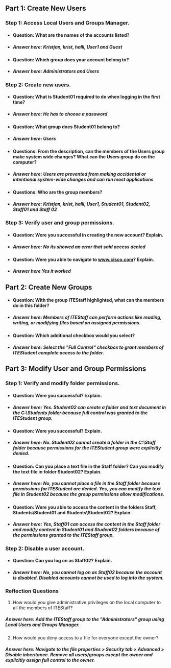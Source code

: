 ## Part 1: Create New Users
### Step 1: Access Local Users and Groups Manager.
* #### Question: What are the names of the accounts listed?
* ##### Answer here: Kristjan, krist, halli, User1 and Guest
* #### Question: Which group does your account belong to?
* ##### Answer here: Administrators and Users
### Step 2: Create new users.
* #### Question: What is Student01 required to do when logging in the first time?
* ##### Answer here: He has to choose a password
* #### Question: What group does Student01 belong to?
* ##### Answer here: Users
* #### Questions: From the description, can the members of the Users group make system wide changes? What can the Users group do on the computer?
* ##### Answer here: Users are prevented from making accidental or intentional system-wide changes and can run most applications
* #### Questions: Who are the group members?
* ##### Answer here: Kristjan, krist, halli, User1, Student01, Student02, Staff01 and Staff 02
### Step 3: Verify user and group permissions.
* #### Question: Were you successful in creating the new account? Explain.
* ##### Answer here: No its showed an error that said access denied
* #### Question: Were you able to navigate to www.cisco.com? Explain.
* ##### Answer here Yes it worked
## Part 2: Create New Groups
* #### Question: With the group ITEStaff highlighted, what can the members do in this folder?
* ##### Answer here: Members of ITEStaff can perform actions like reading, writing, or modifying files based on assigned permissions.
* #### Question: Which additional checkbox would you select?
* ##### Answer here: Select the "Full Control" checkbox to grant members of ITEStudent complete access to the folder.
## Part 3: Modify User and Group Permissions
### Step 1: Verify and modify folder permissions.
* #### Question: Were you successful? Explain.
* ##### Answer here: Yes. Student02 can create a folder and text document in the C:\Students folder because full control was granted to the ITEStudent group.
* #### Question: Were you successful? Explain.
* ##### Answer here: No. Student02 cannot create a folder in the C:\Staff folder because permissions for the ITEStudent group were explicitly denied.
* #### Question: Can you place a text file in the Staff folder? Can you modify the text file in folder Student02? Explain.
* ##### Answer here: No, you cannot place a file in the Staff folder because permissions for ITEStudent are denied. Yes, you can modify the text file in Student02 because the group permissions allow modifications.
* #### Question: Were you able to access the content in the folders Staff, Students\Student01 and Students\Student02? Explain.
* ##### Answer here: Yes, Staff01 can access the content in the Staff folder and modify content in Student01 and Student02 folders because of the permissions granted to the ITEStaff group.
### Step 2: Disable a user account.
* #### Question: Can you log on as Staff02? Explain.
* ##### Answer here: No, you cannot log on as Staff02 because the account is disabled. Disabled accounts cannot be used to log into the system.
### Reflection Questions
1. How would you give administrative privileges on the local computer to all the members of ITEStaff?
##### Answer here: Add the ITEStaff group to the "Administrators" group using Local Users and Groups Manager.
2. How would you deny access to a file for everyone except the owner?
##### Answer here: Navigate to the file properties > Security tab > Advanced > Disable inheritance. Remove all users/groups except the owner and explicitly assign full control to the owner.
